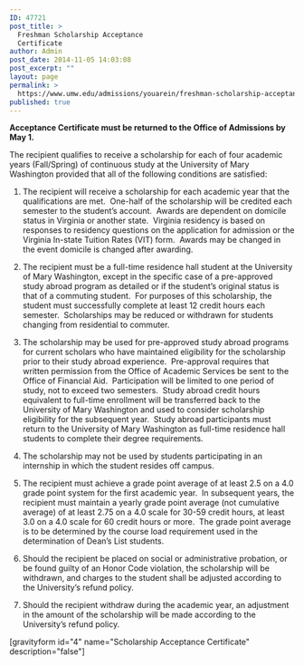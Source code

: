 ```yaml
---
ID: 47721
post_title: >
  Freshman Scholarship Acceptance
  Certificate
author: Admin
post_date: 2014-11-05 14:03:08
post_excerpt: ""
layout: page
permalink: >
  https://www.umw.edu/admissions/youarein/freshman-scholarship-acceptance/
published: true
---
```

<strong>Acceptance Certificate must be returned to the Office of Admissions by May 1.</strong>

The recipient qualifies to receive a scholarship for each of four academic years (Fall/Spring) of continuous study at the University of Mary Washington provided that all of the following conditions are satisfied:
<ol>
	<li>The recipient will receive a scholarship for each academic year that the qualifications are met.  One-half of the scholarship will be credited each semester to the student’s account.  Awards are dependent on domicile status in Virginia or another state.  Virginia residency is based on responses to residency questions on the application for admission or the Virginia In-state Tuition Rates (VIT) form.  Awards may be changed in the event domicile is changed after awarding.</li>
</ol>
<ol start="2">
	<li>The recipient must be a full-time residence hall student at the University of Mary Washington, except in the specific case of a pre-approved study abroad program as detailed or if the student’s original status is that of a commuting student.  For purposes of this scholarship, the student must successfully complete at least 12 credit hours each semester.  Scholarships may be reduced or withdrawn for students changing from residential to commuter.</li>
</ol>
<ol start="3">
	<li>The scholarship may be used for pre-approved study abroad programs for current scholars who have maintained eligibility for the scholarship prior to their study abroad experience.  Pre-approval requires that written permission from the Office of Academic Services be sent to the Office of Financial Aid.  Participation will be limited to one period of study, not to exceed two semesters.  Study abroad credit hours equivalent to full-time enrollment will be transferred back to the University of Mary Washington and used to consider scholarship eligibility for the subsequent year.  Study abroad participants must return to the University of Mary Washington as full-time residence hall students to complete their degree requirements.</li>
</ol>
<ol start="4">
	<li>The scholarship may not be used by students participating in an internship in which the student resides off campus.</li>
</ol>
<ol start="5">
	<li>The recipient must achieve a grade point average of at least 2.5 on a 4.0 grade point system for the first academic year.  In subsequent years, the recipient must maintain a yearly grade point average (not cumulative average) of at least 2.75 on a 4.0 scale for 30-59 credit hours, at least 3.0 on a 4.0 scale for 60 credit hours or more.  The grade point average is to be determined by the course load requirement used in the determination of Dean’s List students.</li>
</ol>
<ol start="6">
	<li>Should the recipient be placed on social or administrative probation, or be found guilty of an Honor Code violation, the scholarship will be withdrawn, and charges to the student shall be adjusted according to the University’s refund policy.</li>
</ol>
<ol start="7">
	<li>Should the recipient withdraw during the academic year, an adjustment in the amount of the scholarship will be made according to the University’s refund policy.</li>
</ol>
[gravityform id="4" name="Scholarship Acceptance Certificate" description="false"]